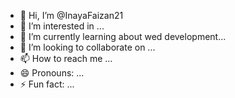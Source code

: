 - 👋 Hi, I’m @InayaFaizan21
- 👀 I’m interested in ...
- 🌱 I’m currently learning about wed development...
- 💞️ I’m looking to collaborate on ...
- 📫 How to reach me ...
- 😄 Pronouns: ...
- ⚡ Fun fact: ...

<!---
InayaFaizan21/InayaFaizan21 is a ✨ special ✨ repository because its `README.md` (this file) appears on your GitHub profile.
You can click the Preview link to take a look at your changes.
--->
